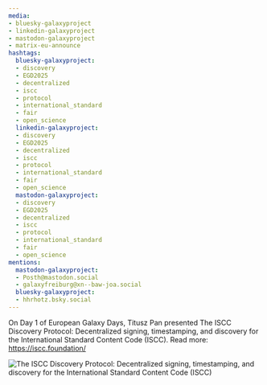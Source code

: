 ```yaml
---
media:
- bluesky-galaxyproject
- linkedin-galaxyproject
- mastodon-galaxyproject
- matrix-eu-announce
hashtags:
  bluesky-galaxyproject:
  - discovery
  - EGD2025
  - decentralized
  - iscc
  - protocol
  - international_standard
  - fair
  - open_science
  linkedin-galaxyproject:
  - discovery
  - EGD2025
  - decentralized
  - iscc
  - protocol
  - international_standard
  - fair
  - open_science
  mastodon-galaxyproject:
  - discovery
  - EGD2025
  - decentralized
  - iscc
  - protocol
  - international_standard
  - fair
  - open_science
mentions:
  mastodon-galaxyproject:
  - Posth@mastodon.social
  - galaxyfreiburg@xn--baw-joa.social
  bluesky-galaxyproject:
  - hhrhotz.bsky.social
---
```


On Day 1 of European Galaxy Days, Titusz Pan presented The ISCC Discovery Protocol: Decentralized signing, timestamping, and discovery for the International Standard Content Code (ISCC).
Read more: https://iscc.foundation/

![The ISCC Discovery Protocol: Decentralized signing, timestamping, and discovery for the International Standard Content Code (ISCC)](IMAGE_URL_HERE)